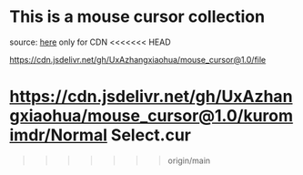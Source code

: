 # This is a mouse cursor collection
source: [here](http://www.rw-designer.com/)
only for CDN
<<<<<<< HEAD

https://cdn.jsdelivr.net/gh/UxAzhangxiaohua/mouse_cursor@1.0/file

https://cdn.jsdelivr.net/gh/UxAzhangxiaohua/mouse_cursor@1.0/kuromimdr/Normal Select.cur
=======
>>>>>>> origin/main

